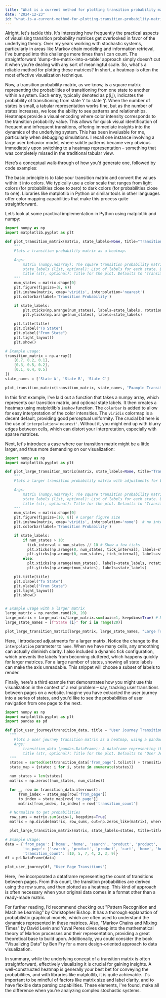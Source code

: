```yaml
---
title: "What is a current method for plotting transition probability matrices?"
date: "2024-12-23"
id: "what-is-a-current-method-for-plotting-transition-probability-matrices"
---
```


Alright, let's tackle this. It's interesting how frequently the practical aspects of visualising transition probability matrices get overlooked in favor of the underlying theory. Over my years working with stochastic systems, particularly in areas like Markov chain modeling and information retrieval, I've bumped into this challenge more times than I can count. The straightforward 'dump-the-matrix-into-a-table' approach simply doesn't cut it when you’re dealing with any sort of meaningful scale. So, what's a reliable method for plotting these matrices? In short, a heatmap is often the most effective visualization technique.

Now, a transition probability matrix, as we know, is a square matrix representing the probabilities of transitioning from one state to another within a system. Each entry, typically denoted as p(i,j), indicates the probability of transitioning from state ‘i’ to state ‘j’. When the number of states is small, a tabular representation works fine, but as the number of states increases, we lose the ability to see patterns and relationships. Heatmaps provide a visual encoding where color intensity corresponds to the transition probability value. This allows for quick visual identification of frequent and infrequent transitions, offering immediate insights into the dynamics of the underlying system. This has been invaluable for me, particularly when debugging simulations. I recall one instance involving a large user behavior model, where subtle patterns became very obvious immediately upon switching to a heatmap representation – something that was completely missed in the traditional tabular view.

Here’s a conceptual walk-through of how you’d generate one, followed by code examples:

The basic principle is to take your transition matrix and convert the values within it into colors. We typically use a color scale that ranges from light colors (for probabilities close to zero) to dark colors (for probabilities close to one). Libraries like matplotlib in Python or similar tools in other languages offer color mapping capabilities that make this process quite straightforward.

Let’s look at some practical implementation in Python using matplotlib and numpy:

```python
import numpy as np
import matplotlib.pyplot as plt

def plot_transition_matrix(matrix, state_labels=None, title="Transition Probability Matrix"):
    """
    Plots a transition probability matrix as a heatmap.

    Args:
        matrix (numpy.ndarray): The square transition probability matrix.
        state_labels (list, optional): List of labels for each state. Defaults to None.
        title (str, optional): Title for the plot. Defaults to "Transition Probability Matrix".
    """
    num_states = matrix.shape[0]
    plt.figure(figsize=(8, 6))
    plt.imshow(matrix, cmap='viridis', interpolation='nearest')
    plt.colorbar(label='Transition Probability')

    if state_labels:
        plt.xticks(np.arange(num_states), labels=state_labels, rotation=45)
        plt.yticks(np.arange(num_states), labels=state_labels)

    plt.title(title)
    plt.xlabel("To State")
    plt.ylabel("From State")
    plt.tight_layout()
    plt.show()

# Example usage:
transition_matrix = np.array([
    [0.7, 0.2, 0.1],
    [0.3, 0.5, 0.2],
    [0.1, 0.4, 0.5]
])
state_names = ['State A', 'State B', 'State C']

plot_transition_matrix(transition_matrix, state_names, "Example Transition Matrix")

```

In this first example, I've laid out a function that takes a numpy array, which represents our transition matrix, and optional state labels. It then creates a heatmap using matplotlib's `imshow` function. The `colorbar` is added to allow for easy interpretation of the color intensities. The `viridis` colormap is a decent default, providing good perceptual uniformity. The crucial bit here is the use of `interpolation='nearest'`. Without it, you might end up with blurry edges between cells, which can distort your interpretation, especially with sparse matrices.

Next, let's introduce a case where our transition matrix might be a little larger, and thus more demanding on our visualization:

```python
import numpy as np
import matplotlib.pyplot as plt

def plot_large_transition_matrix(matrix, state_labels=None, title="Transition Probability Matrix"):
    """
    Plots a larger transition probability matrix with adjustments for better visibility.

    Args:
        matrix (numpy.ndarray): The square transition probability matrix.
        state_labels (list, optional): List of labels for each state. Defaults to None.
        title (str, optional): Title for the plot. Defaults to "Transition Probability Matrix".
    """
    num_states = matrix.shape[0]
    plt.figure(figsize=(10, 8)) # Larger figure size
    plt.imshow(matrix, cmap='viridis', interpolation='none')  # no interpolation
    plt.colorbar(label='Transition Probability')

    if state_labels:
        if num_states > 10:
          tick_interval = num_states // 10 # Show a few ticks
          plt.xticks(np.arange(0, num_states, tick_interval), labels=state_labels[::tick_interval], rotation=45)
          plt.yticks(np.arange(0, num_states, tick_interval), labels=state_labels[::tick_interval])
        else:
          plt.xticks(np.arange(num_states), labels=state_labels, rotation=45)
          plt.yticks(np.arange(num_states), labels=state_labels)

    plt.title(title)
    plt.xlabel("To State")
    plt.ylabel("From State")
    plt.tight_layout()
    plt.show()


# Example usage with a larger matrix
large_matrix = np.random.rand(20, 20)
large_matrix = large_matrix/large_matrix.sum(axis=1, keepdims=True) # Make it a valid transition matrix
large_state_names = [f"State {i}" for i in range(20)]

plot_large_transition_matrix(large_matrix, large_state_names, "Large Transition Matrix")

```

Here, I introduced adjustments for a larger matrix. Notice the change to the `interpolation` parameter to `none`. When we have many cells, any smoothing can actually diminish clarity. I also included a dynamic tick configuration, which prevents the labels from becoming cluttered, which happens quickly for larger matrices. For a large number of states, showing all state labels can make the axis unreadable. This snippet will choose a subset of labels to render.

Finally, here's a third example that demonstrates how you might use this visualization in the context of a real problem – say, tracking user transitions between pages on a website. Imagine you have extracted the user journey into a series of states, and you'd like to see the probabilities of user navigation from one page to the next.

```python
import numpy as np
import matplotlib.pyplot as plt
import pandas as pd

def plot_user_journey(transition_data, title = "User Journey Transitions"):
  """
    Plots a user journey transition matrix as a heatmap, using a pandas dataframe to represent transitions
    Args:
        transition_data (pandas.DataFrame): A dataframe representing the transition counts between states
        title (str, optional): Title for the plot. Defaults to "User Journey Transitions".
  """
  states = sorted(set(transition_data['from_page'].tolist() + transition_data['to_page'].tolist()))
  state_map = {state: i for i, state in enumerate(states)}

  num_states = len(states)
  matrix = np.zeros((num_states, num_states))

  for _, row in transition_data.iterrows():
      from_index = state_map[row['from_page']]
      to_index = state_map[row['to_page']]
      matrix[from_index, to_index] = row['transition_count']

  # Normalize to get probabilities
  row_sums = matrix.sum(axis=1, keepdims=True)
  matrix = np.divide(matrix, row_sums, out=np.zeros_like(matrix), where=row_sums!=0)

  plot_large_transition_matrix(matrix, state_labels=states, title=title)

# Example Usage:
data = {'from_page': ['home', 'home', 'search', 'product', 'product', 'search', 'cart'],
        'to_page': ['search', 'product', 'product', 'cart', 'home', 'home', 'checkout'],
        'transition_count': [10, 5, 7, 4, 2, 3, 9]}
df = pd.DataFrame(data)

plot_user_journey(df, "User Page Transitions")
```

Here, I’ve incorporated a dataframe representing the count of transitions between pages. From this count, the transition probabilities are derived using the row sums, and then plotted as a heatmap. This kind of approach is often necessary when your original data comes in a format other than a ready-made matrix.

For further reading, I’d recommend checking out "Pattern Recognition and Machine Learning" by Christopher Bishop. It has a thorough explanation of probabilistic graphical models, which are often used to understand the dynamics represented in these matrices. Also, "Markov Chains and Mixing Times" by David Levin and Yuval Peres dives deep into the mathematical theory of Markov processes and their representation, providing a great theoretical base to build upon. Additionally, you could consider the book "Visualizing Data" by Ben Fry for a more design-oriented approach to data visualization.

In summary, while the underlying concept of a transition matrix is often straightforward, effectively visualizing it is crucial for gaining insights. A well-constructed heatmap is generally your best bet for conveying the probabilities, and with libraries like matplotlib, it is quite achievable. It's important to be mindful of factors like matrix size and label clarity, and to have flexible data parsing capabilities. These elements, I've found, make all the difference when you’re analyzing complex stochastic systems.
